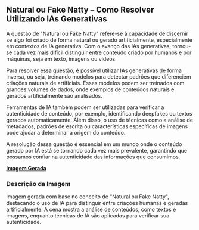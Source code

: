 ## Natural ou Fake Natty – Como Resolver Utilizando IAs Generativas
A questão de "Natural ou Fake Natty" refere-se à capacidade de discernir se algo foi criado de forma natural ou gerado artificialmente, especialmente em contextos de IA generativa. Com o avanço das IAs generativas, tornou-se cada vez mais difícil distinguir entre conteúdo criado por humanos e por máquinas, seja em texto, imagens ou vídeos.

Para resolver essa questão, é possível utilizar IAs generativas de forma inversa, ou seja, treinando modelos para detectar padrões que diferenciem criações naturais de artificiais. Esses modelos podem ser treinados com grandes volumes de dados, onde exemplos de conteúdos naturais e gerados artificialmente são analisados.

Ferramentas de IA também podem ser utilizadas para verificar a autenticidade de conteúdo, por exemplo, identificando deepfakes ou textos gerados automaticamente. Além disso, o uso de técnicas como a análise de metadados, padrões de escrita ou características específicas de imagens pode ajudar a determinar a origem do conteúdo.

A resolução dessa questão é essencial em um mundo onde o conteúdo gerado por IA está se tornando cada vez mais prevalente, garantindo que possamos confiar na autenticidade das informações que consumimos.

**[Imagem Gerada](/outputs/NaturalouFakeNatty–ComoResolverUtilizandoIAsGenerativas.png)**

### Descrição da Imagem
Imagem gerada com base no conceito de "Natural ou Fake Natty", destacando o uso de IA para distinguir entre criações humanas e geradas artificialmente. A cena mostra a análise de conteúdos, como textos e imagens, enquanto técnicas de IA são aplicadas para verificar sua autenticidade.
